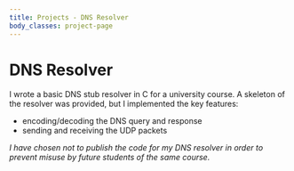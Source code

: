 ```yaml
---
title: Projects - DNS Resolver
body_classes: project-page
---
```


# DNS Resolver

I wrote a basic DNS stub resolver in C for a university course. A skeleton of the resolver was provided, but I implemented the key features:

- encoding/decoding the DNS query and response
- sending and receiving the UDP packets

*I have chosen not to publish the code for my DNS resolver in order to prevent misuse by future students of the same course.*
